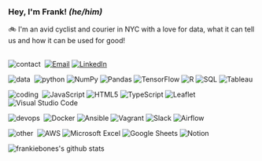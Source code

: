 ### Hey, I'm Frank! *(he/him)*

:bike:  I'm an avid cyclist and courier in NYC with a love for data, what it can tell us and how it can be used for good!<br>
<br>

<img alt="contact" src="https://img.shields.io/badge/-contact%3A-lightgrey?style=flat-square">&nbsp;
<a href="mailto: frankiebucalo@gmail.com" target="_blank"><img alt="Email" src="https://img.shields.io/badge/Gmail-D14836?style=flat-square&logo=gmail&logoColor=white"></a>
<a href="https://www.linkedin.com/in/frank-bucalo/" target="_blank"><img alt="LinkedIn" src="https://img.shields.io/badge/-LinkedIn-0077B5?style=flat-square&logo=Linkedin&logoColor=white"></a>
<br>
 
<img alt="data" src="https://img.shields.io/badge/-data%3A-lightgrey?style=flat-square">&nbsp;
<img alt="python" src="https://img.shields.io/badge/-python-3776AB?style=flat-square&logo=Python&logoColor=white">
![NumPy](https://img.shields.io/badge/numpy-%23013243.svg?style=flat-square&logo=numpy&logoColor=white)
![Pandas](https://img.shields.io/badge/pandas-%23150458.svg?style=flat-square&logo=pandas&logoColor=white)
![TensorFlow](https://img.shields.io/badge/TensorFlow-FF6F00?style=flat-square&logo=tensorflow&logoColor=white)
![R](https://img.shields.io/badge/R-276DC3?style=flat-square&logo=r&logoColor=white)
![SQL](https://img.shields.io/badge/PostgreSQL-316192?style=flat-square&logo=postgresql&logoColor=white)
![Tableau](https://img.shields.io/badge/Tableau-E97627?style=flat-square&logo=Tableau&logoColor=white)
<br>

<img alt="coding" src="https://img.shields.io/badge/-coding%3A-lightgrey?style=flat-square">&nbsp;
![JavaScript](https://img.shields.io/badge/JavaScript-F7DF1E?style=flat-square&logo=javascript&logoColor=black)
![HTML5](https://img.shields.io/badge/html5-%23E34F26.svg?style=flat-square&logo=html5&logoColor=white)
![TypeScript](https://img.shields.io/badge/typescript-%23007ACC.svg?style=flat-square&logo=typescript&logoColor=white)
![Leaflet](https://img.shields.io/badge/Leaflet-199900?style=flat-square&logo=Leaflet&logoColor=white)
![Visual Studio Code](https://img.shields.io/badge/Visual%20Studio%20Code-0078d7.svg?style=flat-square&logo=visual-studio-code&logoColor=white)
<br> 

<img alt="devops" src="https://img.shields.io/badge/-devops%3A-lightgrey?style=flat-square">&nbsp;
![Docker](https://img.shields.io/badge/Docker-2CA5E0?style=flat-square&logo=docker&logoColor=white)
![Ansible](https://img.shields.io/badge/Ansible-000000?style=flat-square&logo=ansible&logoColor=white)
![Vagrant](https://img.shields.io/badge/Vagrant-1868F2?style=flat-square&logo=Vagrant&logoColor=white)
![Slack](https://img.shields.io/badge/Slack-4A154B?style=flat-square&logo=slack&logoColor=white)
![Airflow](https://img.shields.io/badge/Airflow-017CEE?style=flat-square&logo=Apache%20Airflow&logoColor=white)
<br> 

<img alt="other" src="https://img.shields.io/badge/-other%3A-lightgrey?style=flat-square">&nbsp;
![AWS](https://img.shields.io/badge/Amazon_AWS-FF9900?style=flat-square&logo=amazonaws&logoColor=white)
![Microsoft Excel](https://img.shields.io/badge/Microsoft_Excel-217346?style=flat-square&logo=microsoft-excel&logoColor=white)
![Google Sheets](https://img.shields.io/badge/Google%20Sheets-34A853?style=flat-square&logo=google-sheets&logoColor=white)
![Notion](https://img.shields.io/badge/Notion-%23000000.svg?style=flat-square&logo=notion&logoColor=white)
<br>
   
![frankiebones's github stats](https://github-readme-stats.vercel.app/api/?username=frankiebones&count_private=true&theme=tokyonight&showicons=true&hide=stars,prs,issues,contribs)


